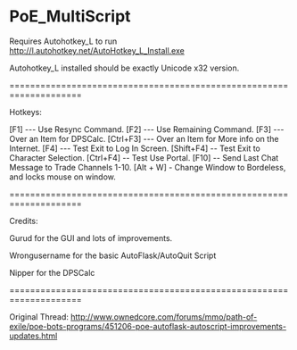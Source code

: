 PoE_MultiScript
===============

Requires Autohotkey_L to run
http://l.autohotkey.net/AutoHotkey_L_Install.exe

Autohotkey_L installed should be exactly Unicode x32 version.


====================================================================

Hotkeys:


[F1] --- Use Resync Command.
[F2] --- Use Remaining Command.
[F3] --- Over an Item for DPSCalc.
[Ctrl+F3] --- Over an Item for More info on the Internet.
[F4] --- Test Exit to Log In Screen.
[Shift+F4] -- Test Exit to Character Selection.
[Ctrl+F4] -- Test Use Portal.
[F10] -- Send Last Chat Message to Trade Channels 1-10.
[Alt + W] - Change Window to Bordeless, and locks mouse on window.


====================================================================

Credits:


Gurud for the GUI and lots of improvements.

Wrongusername for the basic AutoFlask/AutoQuit Script

Nipper for the DPSCalc


====================================================================

Original Thread:
http://www.ownedcore.com/forums/mmo/path-of-exile/poe-bots-programs/451206-poe-autoflask-autoscript-improvements-updates.html
